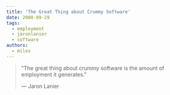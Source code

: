 ```yaml
---
title: 'The Great Thing about Crummy Software'
date: 2000-09-29
tags:
  - employment
  - jaronlanier
  - software
authors:
  - miles
---
```


> "The great thing about crummy software is the amount of employment it generates."
>
> — Jaron Lanier
